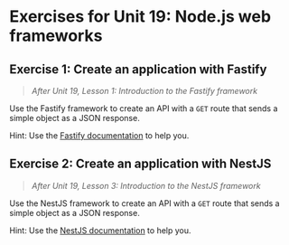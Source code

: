 # Exercises for Unit 19: Node.js web frameworks

## Exercise 1: Create an application with Fastify

> _After Unit 19, Lesson 1: Introduction to the Fastify framework_

Use the Fastify framework to create an API with a `GET` route that sends a simple object as a JSON response.

Hint: Use the [Fastify documentation](https://www.fastify.io/docs/latest/) to help you.

## Exercise 2: Create an application with NestJS

> _After Unit 19, Lesson 3: Introduction to the NestJS framework_

Use the NestJS framework to create an API with a `GET` route that sends a simple object as a JSON response.

Hint: Use the [NestJS documentation](https://docs.nestjs.com/) to help you.
